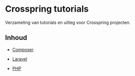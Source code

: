 # Crosspring tutorials

Verzameling van tutorials en uitleg voor Crosspring projecten.

## Inhoud

- [Composer](https://github.com/jacovdbosch/crosspring/tree/master/composer)

- [Laravel](https://github.com/jacovdbosch/crosspring/tree/master/laravel)

- [PHP](https://github.com/jacovdbosch/crosspring/tree/master/php)